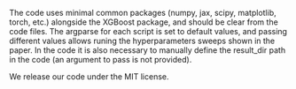 The code uses minimal common packages (numpy, jax, scipy, matplotlib, torch, etc.) alongside the XGBoost package, and should be clear from the code files. The argparse for each script is set to default values, and passing different values allows runing the hyperparameters sweeps shown in the paper. In the code it is also necessary to manually define the result_dir path in the code (an argument to pass is not provided).

We release our code under the MIT license.
